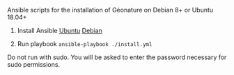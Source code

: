 Ansible scripts for the installation of Géonature on Debian 8+ or Ubuntu 18.04+

1. Install Ansible
[Ubuntu](https://docs.ansible.com/ansible/latest/installation_guide/intro_installation.html#installing-ansible-on-ubuntu)
[Debian](https://docs.ansible.com/ansible/latest/installation_guide/intro_installation.html#installing-ansible-on-debian)

2. Run playbook
`ansible-playbook ./install.yml`

Do not run with sudo. You will be asked to enter the password necessary for sudo permissions. 
